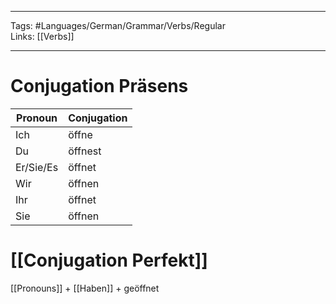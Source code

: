 ___
Tags: #Languages/German/Grammar/Verbs/Regular  
Links: [[Verbs]]
___
# Conjugation Präsens
Pronoun|Conjugation
------------ | ------------
Ich | öffne
Du | öffnest
Er/Sie/Es | öffnet
Wir | öffnen
Ihr | öffnet
Sie | öffnen


# [[Conjugation Perfekt]]
[[Pronouns]] + [[Haben]] + geöffnet
